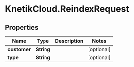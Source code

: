 # KnetikCloud.ReindexRequest

## Properties
Name | Type | Description | Notes
------------ | ------------- | ------------- | -------------
**customer** | **String** |  | [optional] 
**type** | **String** |  | [optional] 


